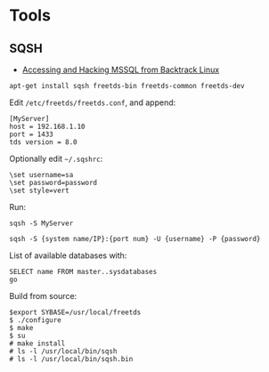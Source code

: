# Tools

## SQSH
- [Accessing and Hacking MSSQL from Backtrack Linux](https://www.adampalmer.me/iodigitalsec/2013/08/10/accessing-and-hacking-mssql-from-backtrack-linux/)

```
apt-get install sqsh freetds-bin freetds-common freetds-dev
```

Edit `/etc/freetds/freetds.conf`, and append:

```
[MyServer]
host = 192.168.1.10
port = 1433
tds version = 8.0
```

Optionally edit `~/.sqshrc`:

```
\set username=sa
\set password=password
\set style=vert
```

Run:

```
sqsh -S MyServer
```
```
sqsh -S {system name/IP}:{port num} -U {username} -P {password}
```

List of available databases with:
```
SELECT name FROM master..sysdatabases
go
```

Build from source:
```
$export SYBASE=/usr/local/freetds
$ ./configure
$ make
$ su
# make install
# ls -l /usr/local/bin/sqsh
# ls -l /usr/local/bin/sqsh.bin
```

